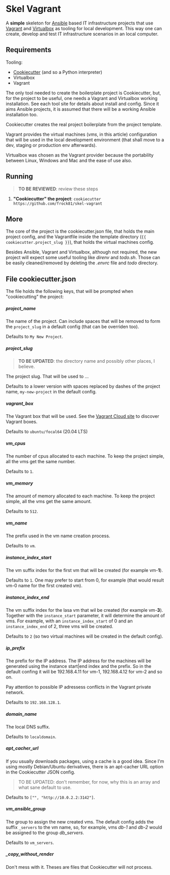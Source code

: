# Skel Vagrant

A **simple** skeleton for  [Ansible](https://www.ansible.com/) based IT infrastructure projects that use [Vagrant](https://www.vagrantup.com/) and [Virtualbox](https://www.virtualbox.org/) as tooling for local development. This way one can create, develop and test IT infrastructure scenarios in an local computer.

## Requirements

Tooling:

- [Cookiecutter](https://github.com/cookiecutter/cookiecutter) (and so a Python interpreter)
- Virtualbox
- Vagrant

The only tool needed to create the boilerplate project is Cookiecutter, but, for the project to be useful, one needs a Vagrant and Virtualbox working installation. See each tool site for details about install and config. Since it aims Ansible projects, it is assumed that there will be a working Ansible installation too.

Cookiecutter creates the real project boilerplate from the project template.

Vagrant provides the virtual machines (*vms*, in this article) configuration that will be used in the local development environment (that shall move to a dev, staging or production env afterwards).

Virtualbox was chosen as the Vagrant provider because the portability between Linux, Windows and Mac and the ease of use also.

## Running

> **TO BE REVIEWED**: review these steps

 1. **"Cookiecutter" the project**: `cookiecutter https://github.com/frock81/skel-vagrant`

## More

The core of the project is the cookiecutter.json file, that holds the main project config, and the Vagrantfile inside the template directory (`{{ cookiecutter.project_slug }}`), that holds the virtual machines config.

Besides Ansible, Vagrant and Virtualbox, although not required, the new project will expect some useful tooling like *direnv* and  *todo.sh*. Those can be easily cleaned/removed by deleting the *.envrc* file and *todo* directory.

## File cookiecutter.json

The file holds the following keys, that will be prompted when "cookiecutting" the project:

##### project_name

The name of the project. Can include spaces that will be removed to form the `project_slug` in a default config (that can be overriden too).

Defaults to `My New Project`.

##### project_slug

> **TO BE UPDATED**: the directory name and possibly other places, I believe.

The project slug. That will be used to ...

Defaults to a lower version with spaces replaced by dashes of the project name, `my-new-project` in the default config.

##### vagrant_box

The Vagrant box that will be used. See the [Vagrant Cloud site](https://app.vagrantup.com/boxes/search) to discover Vagrant boxes.

Defaults to `ubuntu/focal64` (20.04 LTS)

##### vm_cpus

The number of cpus allocated to each machine. To keep the project simple, all the vms get the same number.

Defaults to `1`.

##### vm_memory

The amount of memory allocated to each machine. To keep the project simple, all the vms get the same amount.

Defaults to `512`.

##### vm_name

The prefix used in the vm name creation process.

Defaults to `vm`.

##### instance_index_start

The vm suffix index for the first vm that will be created (for example vm-**1**).

Defaults to `1`. One may prefer to start from 0, for example (that would result vm-0 name for the first created vm).

##### instance_index_end

The vm suffix index for the lasa vm that wil be created (for example vm-**3**). Together with the `instance_start` parameter, it will determine the amount of vms. For example, with an `instance_index_start` of 0 and an `instance_index_end` of 2, three vms will be created.

Defaults to `2` (so two virtual machines will be created in the default config).

##### ip_prefix

The prefix for the IP address. The IP address for the machines will be generated using the instance start|end index and the prefix. So in the default confing it will be 192.168.4.11 for vm-1, 192.168.4.12 for vm-2 and so on.

Pay attention to possible IP adressess conflicts in the Vagrant private network.

Defaults to `192.168.128.1`.

##### domain_name

The local DNS suffix.

Defaults to `localdomain`.

##### apt_cacher_url

If you usually downloads packages, using a cache is a good idea. Since I'm using mostly Debian/Ubuntu derivatives, there is an apt-cacher URL option in the Cookiecutter JSON config.

> TO BE UPDATED: don't remember, for now, why this is an array and what sane default to use.

Defaults to `["", "http://10.0.2.2:3142"]`.

##### vm_ansible_group

The group to assign the new created vms. The default config adds the suffix `_servers` to the vm name, so, for example, vms _db-1_ and _db-2_ would be assigned to the group _db_servers_.

Defaults to `vm_servers`.

##### _copy_without_render

Don't mess with it. Theses are files that Cookiecutter will not process.
